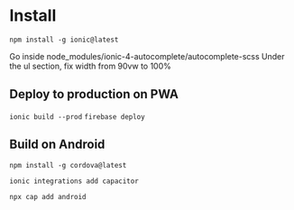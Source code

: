 # Install
`npm install -g ionic@latest`

Go inside node_modules/ionic-4-autocomplete/autocomplete-scss
Under the ul section, fix width from 90vw to 100%

## Deploy to production on PWA
`ionic build --prod`
`firebase deploy`

## Build on Android

`npm install -g cordova@latest`

`ionic integrations add capacitor`

`npx cap add android`
